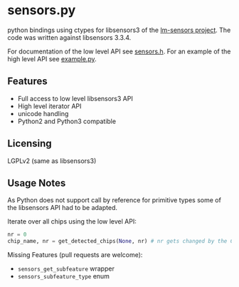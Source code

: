 sensors.py
==========
python bindings using ctypes for libsensors3 of the [lm-sensors project](http://www.lm-sensors.org/). The code was written against libsensors 3.3.4.


For documentation of the low level API see [sensors.h](http://www.lm-sensors.org/browser/lm-sensors/tags/V3-3-4/lib/sensors.h). For an example of the high level API see [example.py](example.py).

Features
--------
* Full access to low level libsensors3 API
* High level iterator API
* unicode handling
* Python2 and Python3 compatible

Licensing
---------
LGPLv2 (same as libsensors3)

Usage Notes
-----------
As Python does not support call by reference for primitive types some of the libsensors API had to be adapted.

Iterate over all chips using the low level API:
```python
nr = 0
chip_name, nr = get_detected_chips(None, nr) # nr gets changed by the C API
```

Missing Features (pull requests are welcome):
* `sensors_get_subfeature` wrapper
* `sensors_subfeature_type` enum
